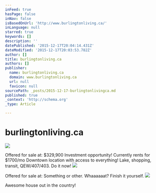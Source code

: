 ```yaml
---
inFeed: true
hasPage: false
inNav: false
isBasedOnUrl: 'http://www.burlingtonliving.ca/'
inLanguage: null
starred: true
keywords: []
description: ''
datePublished: '2015-12-17T20:04:14.431Z'
dateModified: '2015-12-17T20:03:53.782Z'
author: []
title: burlingtonliving.ca
authors: []
publisher:
  name: burlingtonliving.ca
  domain: www.burlingtonliving.ca
  url: null
  favicon: null
sourcePath: _posts/2015-12-17-burlingtonlivingca.md
published: true
_context: 'http://schema.org'
_type: Article

---
```

# **burlingtonliving.ca**
![](https://the-grid-user-content.s3-us-west-2.amazonaws.com/9f4fb720-06fb-4da2-918e-e04af74b5284.jpg)

Offered for sale at: $329,900 Investment opportunity! Currently rents for $1700/mo Downtown location with access to everything! Lake, shopping, transit, QEW/407/403\. Do it now!
![](https://the-grid-user-content.s3-us-west-2.amazonaws.com/9376bcde-e8a4-422d-8d58-1f6cbaa87e3f.jpg)

Offered for sale at: Something or other. Whaaaaaat? Finish it yourself.
![](https://the-grid-user-content.s3-us-west-2.amazonaws.com/050ab107-06f5-4cb9-81dc-f2308f587791.jpg)

Awesome house out in the country!